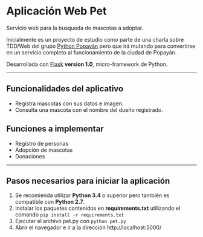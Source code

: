 # Aplicación Web Pet

Servicio web para la busqueda de mascotas a adoptar.

Inicialmente es un proyecto de estudio como parte de una charla sobre TDD/Web del grupo [Python Popayán](http://pythonpopayan.org/) pero que irá mutando para convertirse en un servicio completo al funcionamiento de la ciudad de Popayán.

Desarrollada con [Flask](http://flask.pocoo.org/) **version 1.0**, micro-framework de Python.

---

## Funcionalidades del aplicativo

- Registra mascotas con sus datos e imagen.
- Consulta una mascota con el nombre del dueño registrado.

## Funciones a implementar

- Registro de personas
- Adopción de mascotas
- Donaciones
---

## Pasos necesarios para iniciar la aplicación

1. Se recomienda utilizar **Python 3.4** o superior pero también es compatible con **Python 2.7**.
2. Instalar los paquetes contenidos en **requirements.txt** utilizando el comando
`pip install -r requirements.txt
`
3. Ejecutar el archivo pet.py con `python pet.py`
4. Abrir el navegador e ir a la dirección http://localhost:5000/
